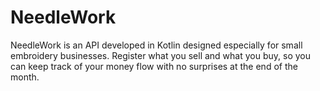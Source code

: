 # NeedleWork

NeedleWork is an API developed in Kotlin designed especially for small embroidery businesses. Register what you sell and what you buy, so you can keep track of your money flow with no surprises at the end of the month. 

